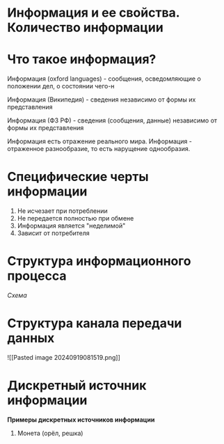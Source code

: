 # Информация и ее свойства. Количество информации

# Что такое информация?

Информация (oxford languages) - сообщения, осведомляющие о положении дел, о состоянии чего-н

Информация (Википедия) - сведения независимо от формы их представления

Информация (ФЗ РФ) - сведения (сообщения, данные) независимо от формы их представления

Информация есть отражение реального мира. Информация - отраженное разнообразие, то есть нарущение однообразия. 

# Специфические черты информации

1. Не исчезает при потреблении
2. Не передается полностью при обмене
3. Информация является "неделимой"
4. Зависит от потребителя
# Структура информационного процесса

*Схема*
# Структура канала передачи данных

![[Pasted image 20240919081519.png]]

# Дискретный источник информации

**Примеры дискретных источников информации**

1. Монета (орёл, решка)